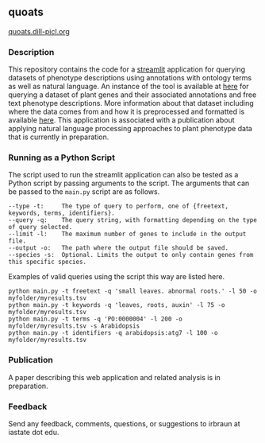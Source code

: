 ## quoats

[quoats.dill-picl.org](https://quoats.dill-picl.org/)

### Description
This repository contains the code for a [streamlit](https://www.streamlit.io/) application for querying datasets of phenotype descriptions using annotations with ontology terms as well as natural language. An instance of the tool is available at [here](https://quoats.dill-picl.org/) for querying a dataset of plant genes and their associated annotations and free text phenotype descriptions. More information about that dataset including where the data comes from and how it is preprocessed and formatted is available [here](https://github.com/irbraun/plant-data). This application is associated with a publication about applying natural language processing approaches to plant phenotype data that is currently in preparation.


### Running as a Python Script
The script used to run the streamlit application can also be tested as a Python script by passing arguments to the script. The arguments that can be passed to the `main.py` script are as follows.
```
--type -t:     The type of query to perform, one of {freetext, keywords, terms, identifiers}.
--query -q:    The query string, with formatting depending on the type of query selected.
--limit -l:    The maximum number of genes to include in the output file.
--output -o:   The path where the output file should be saved.
--species -s:  Optional. Limits the output to only contain genes from this specific species.
```
Examples of valid queries using the script this way are listed here.
```
python main.py -t freetext -q 'small leaves. abnormal roots.' -l 50 -o myfolder/myresults.tsv
python main.py -t keywords -q 'leaves, roots, auxin' -l 75 -o myfolder/myresults.tsv
python main.py -t terms -q 'PO:0000004' -l 200 -o myfolder/myresults.tsv -s Arabidopsis
python main.py -t identifiers -q arabidopsis:atg7 -l 100 -o myfolder/myresults.tsv
```



### Publication
A paper describing this web application and related analysis is in preparation.


### Feedback
Send any feedback, comments, questions, or suggestions to irbraun at iastate dot edu.
